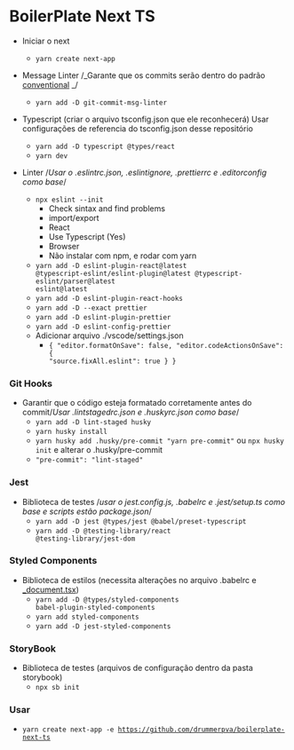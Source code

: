 # BoilerPlate Next TS

- Iniciar o next

  - <code>yarn create next-app</code>

- Message Linter /_Garante que os commits serão dentro do padrão [conventional](https://www.conventionalcommits.org/en/v1.0.0/#specification) _/

  - <code>yarn add -D git-commit-msg-linter</code>

- Typescript (criar o arquivo tsconfig.json que ele reconhecerá) Usar configurações de referencia do tsconfig.json desse repositório

  - <code>yarn add -D typescript @types/react</code>
  - <code>yarn dev</code>

- Linter /_Usar o .eslintrc.json, .eslintignore, .prettierrc e .editorconfig como base_/
  - <code>npx eslint --init</code>
    - Check sintax and find problems
    - import/export
    - React
    - Use Typescript (Yes)
    - Browser
    - Não instalar com npm, e rodar com yarn
  - <code>yarn add -D eslint-plugin-react@latest @typescript-eslint/eslint-plugin@latest @typescript-eslint/parser@latest eslint@latest</code>
  - <code>yarn add -D eslint-plugin-react-hooks</code>
  - <code>yarn add -D --exact prettier</code>
  - <code>yarn add -D eslint-plugin-prettier</code>
  - <code>yarn add -D eslint-config-prettier</code>
  - Adicionar arquivo ./vscode/settings.json
    - <code>{
            "editor.formatOnSave": false,
            "editor.codeActionsOnSave": {
              "source.fixAll.eslint": true
            }
          }
      </code>

### Git Hooks

- Garantir que o código esteja formatado corretamente antes do commit/_Usar .lintstagedrc.json e .huskyrc.json como base_/
  - <code>yarn add -D lint-staged husky</code>
  - <code>yarn husky install</code>
  - <code>yarn husky add .husky/pre-commit "yarn pre-commit"</code> ou <code>npx husky init</code> e alterar o .husky/pre-commit
  - <code>"pre-commit": "lint-staged"</code>

### Jest

- Biblioteca de testes /_usar o jest.config.js, .babelrc e .jest/setup.ts como base e scripts estão package.json_/
  - <code>yarn add -D jest @types/jest @babel/preset-typescript </code>
  - <code>yarn add -D @testing-library/react @testing-library/jest-dom</code>

### Styled Components
- Biblioteca de estilos (necessita alterações no arquivo .babelrc e [_document.tsx](https://github.com/React-Avancado/boilerplate/blob/master/src/pages/_document.tsx))
  - <code>yarn add -D @types/styled-components babel-plugin-styled-components</code>
  - <code>yarn add styled-components</code>
  - <code>yarn add -D jest-styled-components</code>

### StoryBook
- Biblioteca de testes (arquivos de configuração dentro da pasta storybook)
  - <code>npx sb init</code>

### Usar
- <code>yarn create next-app -e https://github.com/drummerpva/boilerplate-next-ts</code>

